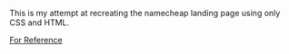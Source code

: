 This is my attempt at recreating the namecheap landing page using only CSS and HTML.

[For Reference](https://www.namecheap.com/)
